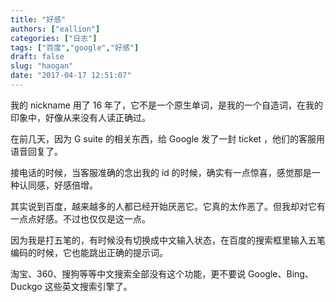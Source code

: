 ```yaml
---
title: "好感"
authors: ["eallion"]
categories: ["日志"]
tags: ["百度","google","好感"]
draft: false
slug: "haogan"
date: "2017-04-17 12:51:07"
---
```


我的 nickname 用了 16 年了，它不是一个原生单词，是我的一个自造词，在我的印象中，好像从来没有人读正确过。

在前几天，因为 G suite 的相关东西，给 Google 发了一封 ticket ，他们的客服用语音回复了。

接电话的时候，当客服准确的念出我的 id 的时候，确实有一点惊喜，感觉那是一种认同感，好感倍增。

其实说到百度，越来越多的人都已经开始厌恶它。它真的太作恶了。但我却对它有一点点好感。不过也仅仅是这一点。

因为我是打五笔的，有时候没有切换成中文输入状态，在百度的搜索框里输入五笔编码的时候，它也能跳出正确的提示词。

淘宝、360、搜狗等等中文搜索全部没有这个功能，更不要说 Google、Bing、Duckgo 这些英文搜索引擎了。
